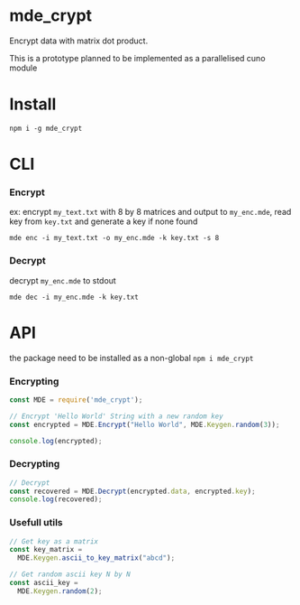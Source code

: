 # mde_crypt

Encrypt data with matrix dot product. 


This is a prototype planned to be implemented as a parallelised cuno module

# Install

```
npm i -g mde_crypt
```

# CLI

### Encrypt


ex: encrypt `my_text.txt` with 8 by 8 matrices and output to `my_enc.mde`, read key from `key.txt` and generate a key if none found

```
mde enc -i my_text.txt -o my_enc.mde -k key.txt -s 8
```

### Decrypt

decrypt `my_enc.mde` to stdout

```
mde dec -i my_enc.mde -k key.txt
```

# API

the package need to be installed as a non-global `npm i mde_crypt`

### Encrypting

```js
const MDE = require('mde_crypt');

// Encrypt 'Hello World' String with a new random key
const encrypted = MDE.Encrypt("Hello World", MDE.Keygen.random(3));

console.log(encrypted);
```

### Decrypting

```js
// Decrypt
const recovered = MDE.Decrypt(encrypted.data, encrypted.key);
console.log(recovered);
```

### Usefull utils

```js
// Get key as a matrix
const key_matrix =
  MDE.Keygen.ascii_to_key_matrix("abcd");
```

```js
// Get random ascii key N by N
const ascii_key =
  MDE.Keygen.random(2);
```
 

